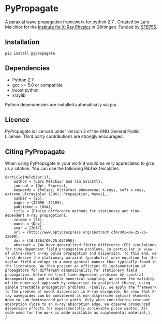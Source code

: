 # PyPropagate

A paraxial wave propagation framework for python 2.7 . 
Created by Lars Melchior for the [Institute for X-Ray Physics](http://www.roentgen.physik.uni-goettingen.de/) in Göttingen.
Funded by [SFB755](http://www.uni-goettingen.de/de/318955.html).

## Installation
    
    pip install pypropagate

## Dependencies

- Python 2.7
- gcc >= 5.0 or compatible
- boost python
- xraylib

Python dependencies are installed automatically via pip.

## Licence

PyPropagate is licenced under version 3 of the GNU General Public License.
Third party contributions are strongly encouraged.

## Citing PyPropagate

When using PyPropagate in your work it would be very appreciated to give us a citation. You can use the following BibTeX templates:

    @article{Melchior:17,
        author = {Lars Melchior and Tim Salditt},
        journal = {Opt. Express},
        keywords = {Pulses; Ultrafast phenomena; X-rays, soft x-rays, extreme ultraviolet (EUV); Propagation; Waves},
        number = {25},
        pages = {32090--32109},
        publisher = {OSA},
        title = {Finite difference methods for stationary and time-dependent X-ray propagation},
        volume = {25},
        month = {Dec},
        year = {2017},
        url = {http://www.opticsexpress.org/abstract.cfm?URI=oe-25-25-32090},
        doi = {10.1364/OE.25.032090},
        abstract = {We have generalized finite-difference (FD) simulations for time-dependent field propagation problems, in particular in view of ultra-short x-ray pulse propagation and dispersion. To this end, we first derive the stationary paraxial (parabolic) wave equation for the scalar field envelope in a more general manner than typically found in the literature. We then present an efficient FD implementation of propagators for different dimensionality for stationary field propagation, before we treat time-dependent problems by spectral decomposition, and suitable numerical sampling. We prove the validity of the numerical approach by comparison to analytical theory, using simple tractable propagation problems. Finally, we apply the framework to the problem of modal dispersion in X-ray waveguide. We show that X-ray waveguides can be considered as non-dispersive optical elements down to sub-femtosecond pulse width. Only when considering resonant absorption close to an X-ray absorption edge, we observe pronounced dispersion effects for experimentally achievable pulse widths. All code used for the work is made available as supplemental material.},
    }


